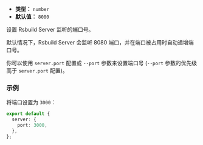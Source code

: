 - **类型：** `number`
- **默认值：** `8080`

设置 Rsbuild Server 监听的端口号。

默认情况下，Rsbuild Server 会监听 8080 端口，并在端口被占用时自动递增端口号。

你可以使用 `server.port` 配置或 `--port` 参数来设置端口号 (`--port` 参数的优先级高于 `server.port` 配置)。

### 示例

将端口设置为 `3000`：

```ts
export default {
  server: {
    port: 3000,
  },
};
```
